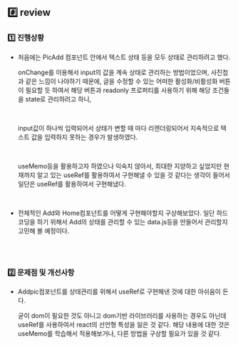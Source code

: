 ## #️⃣ review

### 1️⃣ 진행상황

- 처음에는 PicAdd 컴포넌트 안에서 텍스트 상태 등을 모두 상태로 관리하려고 했다.
    
    onChange를 이용해서 input의 값을 계속 상태로 관리하는 방법이었으며, 사진첩과 같은 느낌이 나야하기 때문에, 글을 수정할 수 있는 어떠한 활성화/비활성화 버튼이 필요할 듯 하여서 해당 버튼과 readonly 프로퍼티를 사용하기 위해 해당 조건들을 state로 관리하려고 하니, 

    <br>
    
    input값이 하나씩 입력되어서 상태가 변할 때 마다 리렌더링되어서 지속적으로 텍스트 값을 입력하지 못하는 경우가 발생하였다.

    <br>
    
    useMemo등을 활용하고자 하였으나 익숙치 않아서, 최대한 지양하고 싶었지만 현재까지 알고 있는 useRef를 활용하여서 구현해낼 수 있을 것 같다는 생각이 들어서 일단은 useRef를 활용하여서 구현해냈다.
    
<br>

- 전체적인 Add와 Home컴포넌트를 어떻게 구현해야할지 구상해보았다. 일단 하드코딩을 하기 위해서 Add의 상태를 관리할 수 있는 data.js등을 만들어서 관리할지 고민해 볼 예정이다.

<br><br>

### 2️⃣ 문제점 및 개선사항

- Addpic컴포넌트를 상태관리를 위해서 useRef로 구현해낸 것에 대한 아쉬움이 든다.
    
    굳이 dom이 필요한 것도 아니고 dom기반 라이브러리를 사용하는 경우도 아닌데 useRef를 사용하여서 react의 선언형 특성을 잃은 것 같다. 해당 내용에 대한 것은 useMemo를 학습해서 적용해보거나, 다른 방법을 구상할 필요가 있을 것 같다.